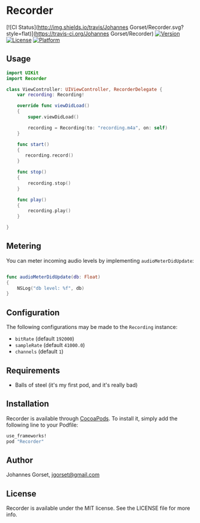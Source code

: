 # Recorder

[![CI Status](http://img.shields.io/travis/Johannes Gorset/Recorder.svg?style=flat)](https://travis-ci.org/Johannes Gorset/Recorder)
[![Version](https://img.shields.io/cocoapods/v/Recorder.svg?style=flat)](http://cocoapods.org/pods/Recorder)
[![License](https://img.shields.io/cocoapods/l/Recorder.svg?style=flat)](http://cocoapods.org/pods/Recorder)
[![Platform](https://img.shields.io/cocoapods/p/Recorder.svg?style=flat)](http://cocoapods.org/pods/Recorder)

## Usage

```swift
import UIKit
import Recorder

class ViewController: UIViewController, RecorderDelegate {
    var recording: Recording!

    override func viewDidLoad()
    {
        super.viewDidLoad()

        recording = Recording(to: "recording.m4a", on: self)
    }

    func start()
    {
       recording.record()
    }

    func stop()
    {
        recording.stop()
    }

    func play()
    {
        recording.play()
    }

}
```

## Metering

You can meter incoming audio levels by implementing `audioMeterDidUpdate`:

```swift

func audioMeterDidUpdate(db: Float)
{
    NSLog("db level: %f", db)
}

```

## Configuration

The following configurations may be made to the `Recording` instance:

* `bitRate` (default `192000`)
* `sampleRate` (default `41000.0`)
* `channels` (default `1`)

## Requirements

* Balls of steel (it's my first pod, and it's really bad)

## Installation

Recorder is available through [CocoaPods](http://cocoapods.org). To install
it, simply add the following line to your Podfile:

```ruby
use_frameworks!
pod "Recorder"
```

## Author

Johannes Gorset, jgorset@gmail.com

## License

Recorder is available under the MIT license. See the LICENSE file for more info.
